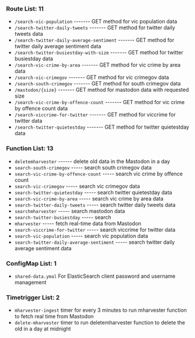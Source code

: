 ### Route List: 11
  - `/search-vic-population` ------- GET method for vic population data
  - `/search-twitter-daily-tweets` ------- GET method for twitter daily tweets data
  - `/search-twitter-daily-average-sentiment` ------- GET method for twitter daily average sentiment data
  - `/search-twitter-busiestday-with-size` ------- GET method for twitter busiestday data
  - `/search-vic-crime-by-area` ------- GET method for vic crime by area data
  - `/search-vic-crimegov` ------- GET method for vic crimegov data
  - `/search-south-crimegov` ------- GET method for south crimegov data
  - `/mastodon/{size}` ------- GET method for mastodon data with requested size
  - `/search-vic-crime-by-offence-count` ------- GET method for vic crime by offence count data
  - `/search-viccrime-for-twitter` ------- GET method for viccrime for twitter data
  - `/search-twitter-quietestday` ------- GET method for twitter quietestday data

### Function List: 13
  - `deletemharvester` ------ delete old data in the Mastodon in a day
  - `search-south-crimegov` ----- search south crimegov data
  - `search-vic-crime-by-offence-count` ----- search vic crime by offence count
  - `search-vic-crimegov` ----- search vic crimegov data
  - `search-twitter-quietestday` ----- search twitter quietestday data
  - `search-vic-crime-by-area` ----- search vic crime by area data
  - `search-twitter-daily-tweets` ----- search twitter daily tweets data
  - `searchmharvester` ----- search mastodon data
  - `search-twitter-busiestday` ----- search
  - `mharvester` ----- fetch real-time data from Mastodon
  - `search-viccrime-for-twitter` ----- search  viccrime for twitter data
  - `search-vic-population` ----- search vic population data
  - `search-twitter-daily-average-sentiment` ----- search twitter daily average sentiment data

### ConfigMap List: 1
  - `shared-data.ymal` For ElasticSearch client password and username management

### Timetrigger List: 2
  - `mharvester-ingest` timer for every 3 minutes to run mharvester function to fetch real time from Mastodon
  - `delete-mharvester` timer to run deletemharvester function to delete the old in a day at midnight
